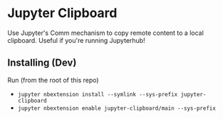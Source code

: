 # Jupyter Clipboard

Use Jupyter's Comm mechanism to copy remote content to a local clipboard. Useful if you're running Jupyterhub!

## Installing (Dev)

Run (from the root of this repo)

- `jupyter nbextension install --symlink --sys-prefix jupyter-clipboard`
- `jupyter nbextension enable jupyter-clipboard/main --sys-prefix`

